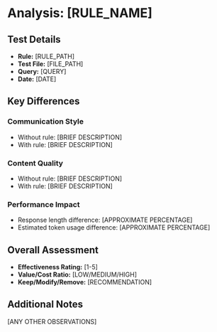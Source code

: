 # Analysis: [RULE_NAME]

## Test Details

- **Rule:** [RULE_PATH]
- **Test File:** [FILE_PATH]
- **Query:** [QUERY]
- **Date:** [DATE]

## Key Differences

### Communication Style

- Without rule: [BRIEF DESCRIPTION]
- With rule: [BRIEF DESCRIPTION]

### Content Quality

- Without rule: [BRIEF DESCRIPTION]
- With rule: [BRIEF DESCRIPTION]

### Performance Impact

- Response length difference: [APPROXIMATE PERCENTAGE]
- Estimated token usage difference: [APPROXIMATE PERCENTAGE]

## Overall Assessment

- **Effectiveness Rating:** [1-5]
- **Value/Cost Ratio:** [LOW/MEDIUM/HIGH]
- **Keep/Modify/Remove:** [RECOMMENDATION]

## Additional Notes

[ANY OTHER OBSERVATIONS]